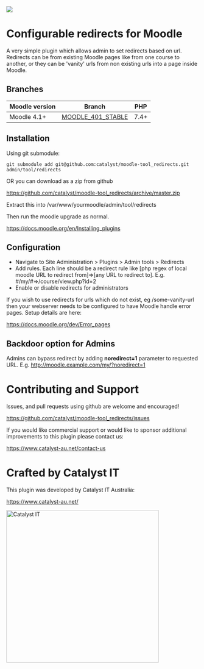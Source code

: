 <a href="https://github.com/catalyst/moodle-tool_redirects/actions/workflows/ci.yml?query=branch%3Amaster">
<img src="https://github.com/catalyst/moodle-tool_redirects/workflows/ci/badge.svg?branch=master">
</a>

# Configurable redirects for Moodle

A very simple plugin which allows admin to set redirects based on url. Redirects can
be from existing Moodle pages like from one course to another, or they can be 'vanity'
urls from non existing urls into a page inside Moodle.

## Branches
| Moodle version    | Branch                                                                                        | PHP  |
|-------------------|-----------------------------------------------------------------------------------------------|------|
| Moodle 4.1+       | [MOODLE_401_STABLE](https://github.com/catalyst/moodle-tool_redirects/tree/MOODLE_401_STABLE) | 7.4+ |

## Installation

Using git submodule:

```
git submodule add git@github.com:catalyst/moodle-tool_redirects.git admin/tool/redirects
```

OR you can download as a zip from github

https://github.com/catalyst/moodle-tool_redirects/archive/master.zip

Extract this into /var/www/yourmoodle/admin/tool/redirects

Then run the moodle upgrade as normal.

https://docs.moodle.org/en/Installing_plugins


## Configuration

* Navigate to Site Administration > Plugins > Admin tools > Redirects
* Add rules. Each line should be a redirect rule like [php regex of local moodle URL to redirect from]=>[any URL to redirect to]. E.g. #/my/#=>/course/view.php?id=2 
* Enable or disable redirects for administrators

If you wish to use redirects for urls which do not exist, eg /some-vanity-url then your webserver
needs to be configured to have Moodle handle error pages. Setup details are here:

https://docs.moodle.org/dev/Error_pages

## Backdoor option for Admins
Admins can bypass redirect by adding **noredirect=1** parameter to requested URL. E.g. http://moodle.example.com/my/?noredirect=1

# Contributing and Support

Issues, and pull requests using github are welcome and encouraged!

https://github.com/catalyst/moodle-tool_redirects/issues

If you would like commercial support or would like to sponsor additional improvements
to this plugin please contact us:

https://www.catalyst-au.net/contact-us


# Crafted by Catalyst IT
This plugin was developed by Catalyst IT Australia:

https://www.catalyst-au.net/

<img alt="Catalyst IT" src="https://cdn.rawgit.com/CatalystIT-AU/moodle-auth_saml2/master/pix/catalyst-logo.svg" width="400">

